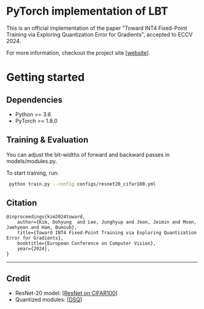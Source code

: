 # PyTorch implementation of LBT

This is an official implementation of the paper "Toward INT4 Fixed-Point Training via Exploring
Quantization Error for Gradients", accepted to ECCV 2024.

For more information, checkout the project site [[website](https://cvlab.yonsei.ac.kr/projects/LBT/)].

# Getting started 

## Dependencies
* Python >= 3.6
* PyTorch >= 1.8.0


## Training & Evaluation
You can adjust the bit-widths of forward and backward passes in models/modules.py.

To start training, run:
```bash
 python train.py --config configs/resnet20_cifar100.yml
```

## Citation
```
@inproceedings{kim2024toward,
    author={Kim, Dohyung  and Lee, Junghyup and Jeon, Jeimin and Moon, Jaehyeon and Ham, Bumsub},
    title={Toward INT4 Fixed-Point Training via Exploring Quantization Error for Gradients},
    booktitle={European Conference on Computer Vision},
    year={2024},
}
```
---
## Credit
* ResNet-20 model: [[ResNet on CIFAR100](https://github.com/akamaster/pytorch_resnet_cifar10/blob/master/resnet.py)]
* Quantized modules: [[DSQ](https://github.com/ricky40403/DSQ/blob/master/DSQConv.py#L18)]